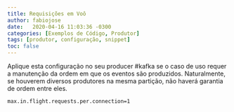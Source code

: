 ```yaml
---
title: Requisições em Voô
author: fabiojose
date:   2020-04-16 11:03:36 -0300
categories: [Exemplos de Código, Produtor]
tags: [produtor, configuração, snippet]
toc: false
---
```


Aplique esta configuração no seu producer #kafka se o caso de uso requer a manutenção da ordem em que os eventos são produzidos. Naturalmente, se houverem diversos produtores na mesma partição, não haverá garantia de ordem entre eles.

```properties
max.in.flight.requests.per.connection=1
```